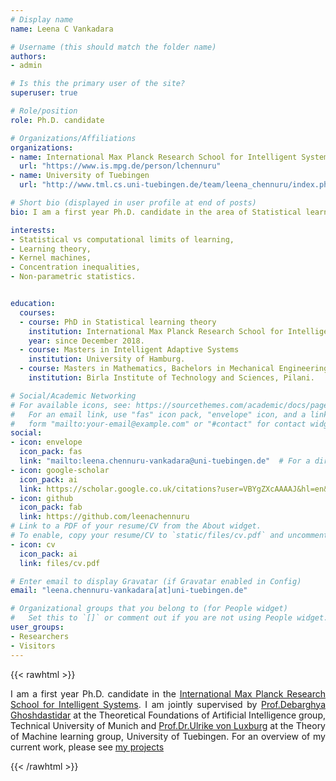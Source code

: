 ```yaml
---
# Display name
name: Leena C Vankadara

# Username (this should match the folder name)
authors:
- admin

# Is this the primary user of the site?
superuser: true

# Role/position
role: Ph.D. candidate

# Organizations/Affiliations
organizations:
- name: International Max Planck Research School for Intelligent Systems
  url: "https://www.is.mpg.de/person/lchennuru"
- name: University of Tuebingen
  url: "http://www.tml.cs.uni-tuebingen.de/team/leena_chennuru/index.php"

# Short bio (displayed in user profile at end of posts)
bio: I am a first year Ph.D. candidate in the area of Statistical learning theory.

interests:
- Statistical vs computational limits of learning,
- Learning theory,
- Kernel machines,
- Concentration inequalities,
- Non-parametric statistics.


education:
  courses:
  - course: PhD in Statistical learning theory
    institution: International Max Planck Research School for Intelligent Systems.
    year: since December 2018.
  - course: Masters in Intelligent Adaptive Systems
    institution: University of Hamburg.
  - course: Masters in Mathematics, Bachelors in Mechanical Engineering
    institution: Birla Institute of Technology and Sciences, Pilani.

# Social/Academic Networking
# For available icons, see: https://sourcethemes.com/academic/docs/page-builder/#icons
#   For an email link, use "fas" icon pack, "envelope" icon, and a link in the
#   form "mailto:your-email@example.com" or "#contact" for contact widget.
social:
- icon: envelope
  icon_pack: fas
  link: "mailto:leena.chennuru-vankadara@uni-tuebingen.de"  # For a direct email link, use "mailto:test@example.org".
- icon: google-scholar
  icon_pack: ai
  link: https://scholar.google.co.uk/citations?user=VBYgZXcAAAAJ&hl=en&oi=ao
- icon: github
  icon_pack: fab
  link: https://github.com/leenachennuru
# Link to a PDF of your resume/CV from the About widget.
# To enable, copy your resume/CV to `static/files/cv.pdf` and uncomment the lines below.
- icon: cv
  icon_pack: ai
  link: files/cv.pdf

# Enter email to display Gravatar (if Gravatar enabled in Config)
email: "leena.chennuru-vankadara[at]uni-tuebingen.de"

# Organizational groups that you belong to (for People widget)
#   Set this to `[]` or comment out if you are not using People widget.
user_groups:
- Researchers
- Visitors
---
```

{{< rawhtml >}}
<div style="text-align: justify">

I am a first year Ph.D. candidate in the <a href="https://imprs.is.mpg.de/">International Max Planck Research School for Intelligent Systems</a>. I am jointly supervised by <a href="
https://www.in.tum.de/tfai/people/debarghya-ghoshdastidar/">Prof.Debarghya Ghoshdastidar</a> at the Theoretical Foundations of Artificial Intelligence group, Technical University of Munich and <a href="
https://www.tml.cs.uni-tuebingen.de/team/luxburg/">Prof.Dr.Ulrike von Luxburg</a> at the Theory of Machine learning group, University of Tuebingen. For an overview of my current work, please see <a href="https://www.leenacvankadara.com/#projects">my projects</a>

{{< /rawhtml >}}
</div>
